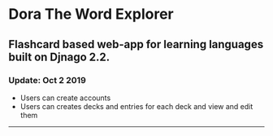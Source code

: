 # Dora The Word Explorer

Flashcard based web-app for learning languages built on Djnago 2.2.
 ---
### Update: Oct 2 2019
- Users can create accounts
- Users can creates decks and entries for each deck and view and edit them
---
